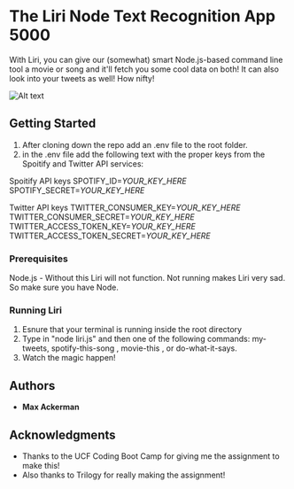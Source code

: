 # The Liri Node Text Recognition App 5000

With Liri, you can give our (somewhat) smart Node.js-based command line tool a movie or song and it'll fetch you some cool data on both! It can also look into your tweets as well! How nifty!

![Alt text](liri-app-example.gif "Example")

## Getting Started

1) After cloning down the repo add an .env file to the root folder.
2) in the .env file add the following text with the proper keys from the Spoitify and Twitter API services:

Spoitify API keys
SPOTIFY_ID=*YOUR_KEY_HERE*
SPOTIFY_SECRET=*YOUR_KEY_HERE*

Twitter API keys
TWITTER_CONSUMER_KEY=*YOUR_KEY_HERE*
TWITTER_CONSUMER_SECRET=*YOUR_KEY_HERE*
TWITTER_ACCESS_TOKEN_KEY=*YOUR_KEY_HERE*
TWITTER_ACCESS_TOKEN_SECRET=*YOUR_KEY_HERE*

### Prerequisites

Node.js - Without this Liri will not function. Not running makes Liri very sad. So make sure you have Node.

### Running Liri

1) Esnure that your terminal is running inside the root directory
2) Type in "node liri.js" and then one of the following commands: my-tweets, spotify-this-song <song title>, movie-this <movie title>, or do-what-it-says.
3) Watch the magic happen!

## Authors

* **Max Ackerman**

## Acknowledgments

* Thanks to the UCF Coding Boot Camp for giving me the assignment to make this!
* Also thanks to Trilogy for really making the assignment!

